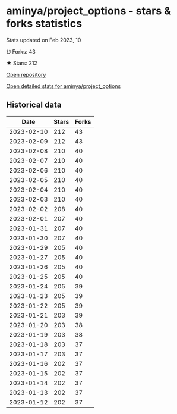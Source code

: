 # aminya/project_options - stars & forks statistics

Stats updated on Feb 2023, 10

☋ Forks: 43

★ Stars: 212

[Open repository](https://github.com/aminya/project_options)

[Open detailed stats for aminya/project_options](https://reviewgithub.com/rep/aminya/project_options)

## Historical data
| Date | Stars | Forks |
|------|-------|-------|
| 2023-02-10 | 212 | 43 | 
| 2023-02-09 | 212 | 43 | 
| 2023-02-08 | 210 | 40 | 
| 2023-02-07 | 210 | 40 | 
| 2023-02-06 | 210 | 40 | 
| 2023-02-05 | 210 | 40 | 
| 2023-02-04 | 210 | 40 | 
| 2023-02-03 | 210 | 40 | 
| 2023-02-02 | 208 | 40 | 
| 2023-02-01 | 207 | 40 | 
| 2023-01-31 | 207 | 40 | 
| 2023-01-30 | 207 | 40 | 
| 2023-01-29 | 205 | 40 | 
| 2023-01-27 | 205 | 40 | 
| 2023-01-26 | 205 | 40 | 
| 2023-01-25 | 205 | 40 | 
| 2023-01-24 | 205 | 39 | 
| 2023-01-23 | 205 | 39 | 
| 2023-01-22 | 205 | 39 | 
| 2023-01-21 | 203 | 39 | 
| 2023-01-20 | 203 | 38 | 
| 2023-01-19 | 203 | 38 | 
| 2023-01-18 | 203 | 37 | 
| 2023-01-17 | 203 | 37 | 
| 2023-01-16 | 202 | 37 | 
| 2023-01-15 | 202 | 37 | 
| 2023-01-14 | 202 | 37 | 
| 2023-01-13 | 202 | 37 | 
| 2023-01-12 | 202 | 37 | 


